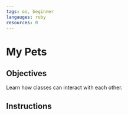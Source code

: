```yaml
---
tags: oo, beginner
langauges: ruby
resources: 0
---
```


# My Pets

## Objectives

Learn how classes can interact with each other.

## Instructions

